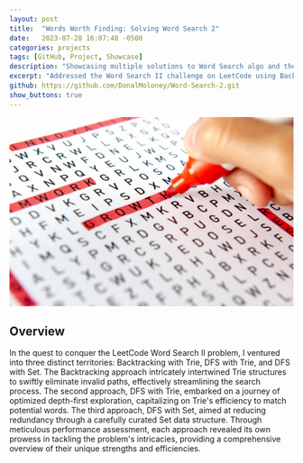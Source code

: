 ```yaml
---
layout: post
title:  "Words Worth Finding: Solving Word Search 2"
date:   2023-07-28 16:07:48 -0500
categories: projects
tags: [GitHub, Project, Showcase]
description: "Showcasing multiple solutions to Word Search algo and their effectiveness"
excerpt: "Addressed the Word Search II challenge on LeetCode using Backtracking with Trie, DFS with Trie, and DFS with Set methods. Performance analysis highlighted each approach's distinct strengths and efficiencies."
github: https://github.com/DonalMoloney/Word-Search-2.git
show_buttons: true
---
```


![Leetcode Project](/images/word-search.jpg)

## Overview

In the quest to conquer the LeetCode Word Search II problem, I ventured into three distinct territories: Backtracking with Trie, DFS with Trie, and DFS with Set. The Backtracking approach intricately intertwined Trie structures to swiftly eliminate invalid paths, effectively streamlining the search process. The second approach, DFS with Trie, embarked on a journey of optimized depth-first exploration, capitalizing on Trie's efficiency to match potential words. The third approach, DFS with Set, aimed at reducing redundancy through a carefully curated Set data structure. Through meticulous performance assessment, each approach revealed its own prowess in tackling the problem's intricacies, providing a comprehensive overview of their unique strengths and efficiencies.

